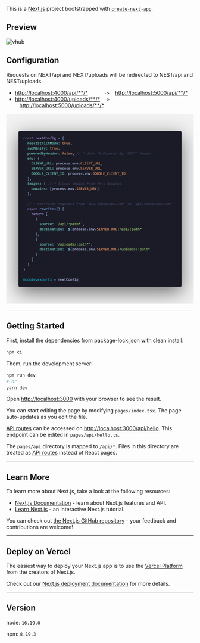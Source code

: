 This is a [Next.js](https://nextjs.org/) project bootstrapped with [`create-next-app`](https://github.com/vercel/next.js/tree/canary/packages/create-next-app).

## Preview
![vhub](https://github.com/myavzur/vhub-app/blob/main/.preview/vhub.png?raw=true)

## Configuration

Requests on NEXT/api and NEXT/uploads will be redirected to NEST/api and NEST/uploads
* [http://localhost:4000/api/*\*/\*](#)           `->`    [http://localhost:5000/api/*\*/\*](#)
* [http://localhost:4000/uploads/*\*/\*](#)   `->`    [http://localhost:5000/uploads/*\*/\*](#)

![Next Config](https://github.com/myavzur/vhub-app/blob/main/.preview/config-next.png?raw=true)

---

## Getting Started

First, install the dependencies from package-lock.json with clean install:
```bash
npm ci
```

Them, run the development server:

```bash
npm run dev
# or
yarn dev
```

Open [http://localhost:3000](http://localhost:3000) with your browser to see the result.

You can start editing the page by modifying `pages/index.tsx`. The page auto-updates as you edit the file.

[API routes](https://nextjs.org/docs/api-routes/introduction) can be accessed on [http://localhost:3000/api/hello](http://localhost:3000/api/hello). This endpoint can be edited in `pages/api/hello.ts`.

The `pages/api` directory is mapped to `/api/*`. Files in this directory are treated as [API routes](https://nextjs.org/docs/api-routes/introduction) instead of React pages.

---
## Learn More

To learn more about Next.js, take a look at the following resources:

- [Next.js Documentation](https://nextjs.org/docs) - learn about Next.js features and API.
- [Learn Next.js](https://nextjs.org/learn) - an interactive Next.js tutorial.

You can check out [the Next.js GitHub repository](https://github.com/vercel/next.js/) - your feedback and contributions are welcome!

---
## Deploy on Vercel

The easiest way to deploy your Next.js app is to use the [Vercel Platform](https://vercel.com/new?utm_medium=default-template&filter=next.js&utm_source=create-next-app&utm_campaign=create-next-app-readme) from the creators of Next.js.

Check out our [Next.js deployment documentation](https://nextjs.org/docs/deployment) for more details.

---
## Version
node: `16.19.0`

npm: `8.19.3`